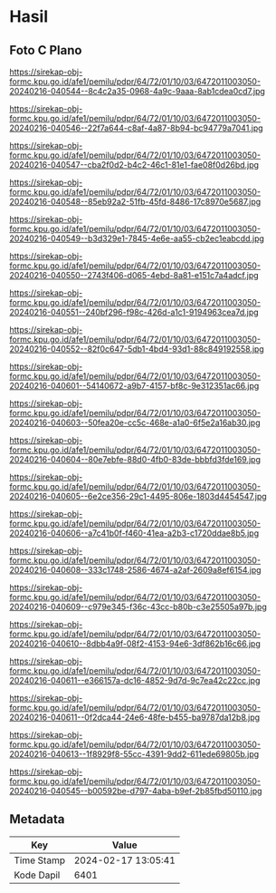 # Hasil

## Foto C Plano

https://sirekap-obj-formc.kpu.go.id/afe1/pemilu/pdpr/64/72/01/10/03/6472011003050-20240216-040544--8c4c2a35-0968-4a9c-9aaa-8ab1cdea0cd7.jpg

https://sirekap-obj-formc.kpu.go.id/afe1/pemilu/pdpr/64/72/01/10/03/6472011003050-20240216-040546--22f7a644-c8af-4a87-8b94-bc94779a7041.jpg

https://sirekap-obj-formc.kpu.go.id/afe1/pemilu/pdpr/64/72/01/10/03/6472011003050-20240216-040547--cba2f0d2-b4c2-46c1-81e1-fae08f0d26bd.jpg

https://sirekap-obj-formc.kpu.go.id/afe1/pemilu/pdpr/64/72/01/10/03/6472011003050-20240216-040548--85eb92a2-51fb-45fd-8486-17c8970e5687.jpg

https://sirekap-obj-formc.kpu.go.id/afe1/pemilu/pdpr/64/72/01/10/03/6472011003050-20240216-040549--b3d329e1-7845-4e6e-aa55-cb2ec1eabcdd.jpg

https://sirekap-obj-formc.kpu.go.id/afe1/pemilu/pdpr/64/72/01/10/03/6472011003050-20240216-040550--2743f406-d065-4ebd-8a81-e151c7a4adcf.jpg

https://sirekap-obj-formc.kpu.go.id/afe1/pemilu/pdpr/64/72/01/10/03/6472011003050-20240216-040551--240bf296-f98c-426d-a1c1-9194963cea7d.jpg

https://sirekap-obj-formc.kpu.go.id/afe1/pemilu/pdpr/64/72/01/10/03/6472011003050-20240216-040552--82f0c647-5db1-4bd4-93d1-88c849192558.jpg

https://sirekap-obj-formc.kpu.go.id/afe1/pemilu/pdpr/64/72/01/10/03/6472011003050-20240216-040601--54140672-a9b7-4157-bf8c-9e312351ac66.jpg

https://sirekap-obj-formc.kpu.go.id/afe1/pemilu/pdpr/64/72/01/10/03/6472011003050-20240216-040603--50fea20e-cc5c-468e-a1a0-6f5e2a16ab30.jpg

https://sirekap-obj-formc.kpu.go.id/afe1/pemilu/pdpr/64/72/01/10/03/6472011003050-20240216-040604--80e7ebfe-88d0-4fb0-83de-bbbfd3fde169.jpg

https://sirekap-obj-formc.kpu.go.id/afe1/pemilu/pdpr/64/72/01/10/03/6472011003050-20240216-040605--6e2ce356-29c1-4495-806e-1803d4454547.jpg

https://sirekap-obj-formc.kpu.go.id/afe1/pemilu/pdpr/64/72/01/10/03/6472011003050-20240216-040606--a7c41b0f-f460-41ea-a2b3-c1720ddae8b5.jpg

https://sirekap-obj-formc.kpu.go.id/afe1/pemilu/pdpr/64/72/01/10/03/6472011003050-20240216-040608--333c1748-2586-4674-a2af-2609a8ef6154.jpg

https://sirekap-obj-formc.kpu.go.id/afe1/pemilu/pdpr/64/72/01/10/03/6472011003050-20240216-040609--c979e345-f36c-43cc-b80b-c3e25505a97b.jpg

https://sirekap-obj-formc.kpu.go.id/afe1/pemilu/pdpr/64/72/01/10/03/6472011003050-20240216-040610--8dbb4a9f-08f2-4153-94e6-3df862b16c66.jpg

https://sirekap-obj-formc.kpu.go.id/afe1/pemilu/pdpr/64/72/01/10/03/6472011003050-20240216-040611--e366157a-dc16-4852-9d7d-9c7ea42c22cc.jpg

https://sirekap-obj-formc.kpu.go.id/afe1/pemilu/pdpr/64/72/01/10/03/6472011003050-20240216-040611--0f2dca44-24e6-48fe-b455-ba9787da12b8.jpg

https://sirekap-obj-formc.kpu.go.id/afe1/pemilu/pdpr/64/72/01/10/03/6472011003050-20240216-040613--1f8929f8-55cc-4391-9dd2-611ede69805b.jpg

https://sirekap-obj-formc.kpu.go.id/afe1/pemilu/pdpr/64/72/01/10/03/6472011003050-20240216-040545--b00592be-d797-4aba-b9ef-2b85fbd50110.jpg


## Metadata

| Key        | Value               |
| ---------- | ------------------- |
| Time Stamp | 2024-02-17 13:05:41 |
| Kode Dapil | 6401                |




